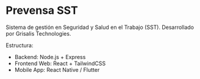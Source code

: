 # Prevensa SST
Sistema de gestión en Seguridad y Salud en el Trabajo (SST).
Desarrollado por Grisalis Technologies.

Estructura:
- Backend: Node.js + Express
- Frontend Web: React + TailwindCSS
- Mobile App: React Native / Flutter